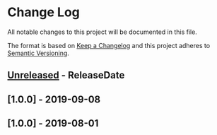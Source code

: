 # Change Log
All notable changes to this project will be documented in this file.

The format is based on [Keep a Changelog](http://keepachangelog.com/)
and this project adheres to [Semantic Versioning](http://semver.org/).

<!-- next-header -->
## [Unreleased] - ReleaseDate

## [1.0.0] - 2019-09-08


## [1.0.0] - 2019-08-01

<!-- next-url -->
[Unreleased]: https://github.com/assert-rs/predicates-rs/compare/v1.0.1...HEAD
[1.0.1]: https://github.com/assert-rs/predicates-rs/compare/v1.0.0...v1.0.1
